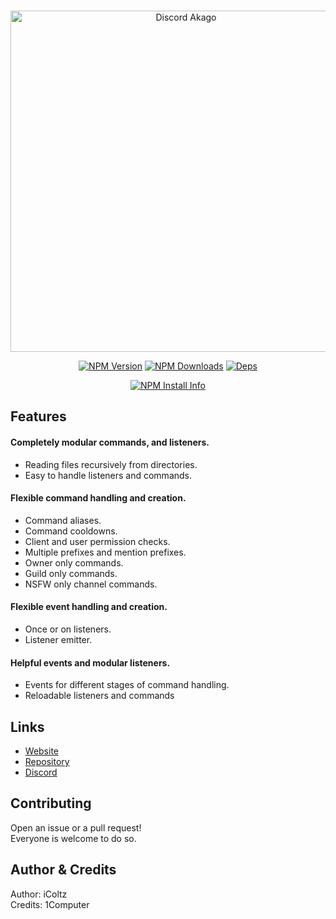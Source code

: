 
<div align="center">
  <br />
  <p>
    <a href="https://discord-akago.github.io"><img src="https://i.imgur.com/ENzIUyF.png" width="546" alt="Discord Akago"/></a>
  </p>
  <p>
    <a href="https://www.npmjs.com/package/discord-js-akago"><img src="https://img.shields.io/npm/v/discord.js-akago.svg" alt="NPM Version" /></a>
    <a href="https://www.npmjs.com/package/discord.js-akago"><img src="https://img.shields.io/npm/dt/discord.js-akago.svg" alt="NPM Downloads" /></a>
    <a href="https://img.shields.io/david/discord-js-akago/discord.js-akago"><img src="https://img.shields.io/david/discord-js-akago/discord.js-akago" alt="Deps" /></a>
  </p>
  <p>
    <a href="https://nodei.co/npm/discord.js-akago/"><img src="https://nodei.co/npm/discord.js-akago.png?downloads=true" alt="NPM Install Info" /></a>
  </p>
</div>

## Features

#### Completely modular commands, and listeners.
  - Reading files recursively from directories.
  - Easy to handle listeners and commands.

#### Flexible command handling and creation.
  - Command aliases.
  - Command cooldowns.
  - Client and user permission checks.
  - Multiple prefixes and mention prefixes.
  - Owner only commands.
  - Guild only commands.
  - NSFW only channel commands.

#### Flexible event handling and creation.
- Once or on listeners.
- Listener emitter.

#### Helpful events and modular listeners.
  - Events for different stages of command handling.
  - Reloadable listeners and commands

## Links
- [Website](https://discord-akago.github.io)
- [Repository](https://github.com/discord-js-akago/discord.js-akago)  
- [Discord](https://discord.gg/2jkBmzy)  

## Contributing
Open an issue or a pull request!  
Everyone is welcome to do so. 

## Author & Credits
Author: iColtz  
Credits: 1Computer

